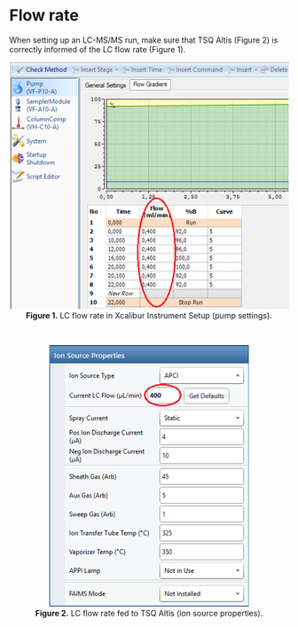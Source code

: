 # Flow rate
When setting up an LC-MS/MS run, make sure that TSQ Altis (Figure 2) is correctly informed of the LC flow rate (Figure 1).

<p align="center">
  <img width="540" alt="image" src="https://raw.githubusercontent.com/CreLox/LC-MS-MS/main/assets/VanquishUHPLCFlowRate.png"><br>
  <b>Figure 1.</b> LC flow rate in Xcalibur Instrument Setup (pump settings).
</p>
<br>
<p align="center">
  <img width="360" alt="image" src="https://raw.githubusercontent.com/CreLox/LC-MS-MS/main/assets/TSQAltisFlowRate.png"><br>
  <b>Figure 2.</b> LC flow rate fed to TSQ Altis (ion source properties).
</p>
